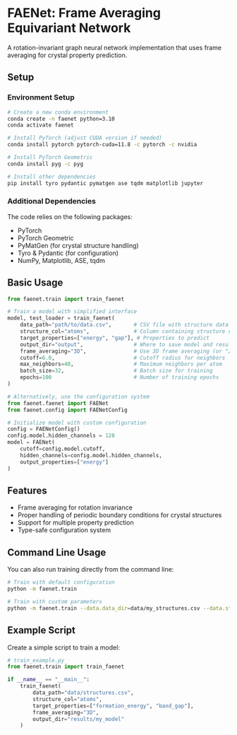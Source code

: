 # FAENet: Frame Averaging Equivariant Network

A rotation-invariant graph neural network implementation that uses frame averaging for crystal property prediction.

## Setup

### Environment Setup

```bash
# Create a new conda environment
conda create -n faenet python=3.10
conda activate faenet

# Install PyTorch (adjust CUDA version if needed)
conda install pytorch pytorch-cuda=11.8 -c pytorch -c nvidia

# Install PyTorch Geometric
conda install pyg -c pyg

# Install other dependencies
pip install tyro pydantic pymatgen ase tqdm matplotlib jupyter
```

### Additional Dependencies

The code relies on the following packages:
- PyTorch
- PyTorch Geometric
- PyMatGen (for crystal structure handling)
- Tyro & Pydantic (for configuration)
- NumPy, Matplotlib, ASE, tqdm

## Basic Usage

```python
from faenet.train import train_faenet

# Train a model with simplified interface
model, test_loader = train_faenet(
    data_path="path/to/data.csv",       # CSV file with structure data
    structure_col="atoms",              # Column containing structure dictionaries
    target_properties=["energy", "gap"], # Properties to predict
    output_dir="output",                # Where to save model and results
    frame_averaging="3D",               # Use 3D frame averaging (or "2D" or None)
    cutoff=6.0,                         # Cutoff radius for neighbors
    max_neighbors=40,                   # Maximum neighbors per atom
    batch_size=32,                      # Batch size for training
    epochs=100                          # Number of training epochs
)

# Alternatively, use the configuration system
from faenet.faenet import FAENet
from faenet.config import FAENetConfig

# Initialize model with custom configuration
config = FAENetConfig()
config.model.hidden_channels = 128
model = FAENet(
    cutoff=config.model.cutoff,
    hidden_channels=config.model.hidden_channels,
    output_properties=["energy"]
)
```

## Features

- Frame averaging for rotation invariance
- Proper handling of periodic boundary conditions for crystal structures
- Support for multiple property prediction
- Type-safe configuration system

## Command Line Usage

You can also run training directly from the command line:

```bash
# Train with default configuration
python -m faenet.train

# Train with custom parameters
python -m faenet.train --data.data_dir=data/my_structures.csv --data.structure_col=atoms --training.epochs=200 --model.hidden_channels=128
```

## Example Script

Create a simple script to train a model:

```python
# train_example.py
from faenet.train import train_faenet

if __name__ == "__main__":
    train_faenet(
        data_path="data/structures.csv",
        structure_col="atoms",
        target_properties=["formation_energy", "band_gap"],
        frame_averaging="3D",
        output_dir="results/my_model"
    )
```